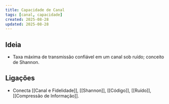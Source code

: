 ```yaml
---
title: Capacidade de Canal
tags: [canal, capacidade]
created: 2025-08-28
updated: 2025-08-28
---
```


## Ideia
- Taxa máxima de transmissão confiável em um canal sob ruído; conceito de Shannon.

## Ligações
- Conecta [[Canal e Fidelidade]], [[Shannon]], [[Código]], [[Ruído]], [[Compressão de Informação]].

